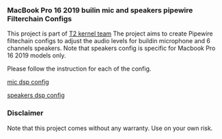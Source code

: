 ### MacBook Pro 16 2019 builin mic and speakers pipewire Filterchain Configs

This project is part of [T2 kernel team](https://wiki.t2linux.org/)
The project aims to create Pipewire filtechain configs to adjust the audio levels for buildin microphone and 6 channels speakers. Note that speakers config is specific for Macbook Pro 16 2019 models only.

Please follow the instruction for each of the config.

[mic dsp config](docs/mic.md)

[speakers dsp config](docs/speakers.md)

### Disclaimer
Note that this project comes without any warranty. Use on your own risk.
